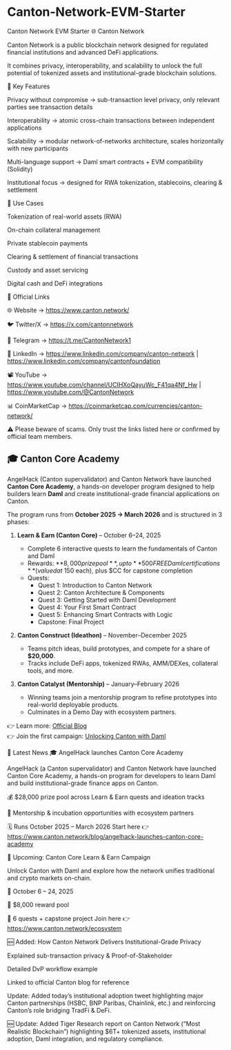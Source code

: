 # Canton-Network-EVM-Starter
Canton Network EVM Starter
🌐 Canton Network

Canton Network is a public blockchain network designed for regulated financial institutions and advanced DeFi applications.

It combines privacy, interoperability, and scalability to unlock the full potential of tokenized assets and institutional-grade blockchain solutions.

🔑 Key Features

Privacy without compromise → sub-transaction level privacy, only relevant parties see transaction details

Interoperability → atomic cross-chain transactions between independent applications

Scalability → modular network-of-networks architecture, scales horizontally with new participants

Multi-language support → Daml smart contracts + EVM compatibility (Solidity)

Institutional focus → designed for RWA tokenization, stablecoins, clearing & settlement

🚀 Use Cases

Tokenization of real-world assets (RWA)

On-chain collateral management

Private stablecoin payments

Clearing & settlement of financial transactions

Custody and asset servicing

Digital cash and DeFi integrations

🔗 Official Links

🌐 Website → https://www.canton.network/

🐦 Twitter/X → https://x.com/cantonnetwork

💬 Telegram → https://t.me/CantonNetwork1

📜 LinkedIn → https://www.linkedin.com/company/canton-network
 | https://www.linkedin.com/company/cantonfoundation

📽️ YouTube → https://www.youtube.com/channel/UCIHXoQayuWc_F41qa4Nf_Hw
 | https://www.youtube.com/@CantonNetwork

📊 CoinMarketCap → https://coinmarketcap.com/currencies/canton-network/

⚠️ Please beware of scams. Only trust the links listed here or confirmed by official team members.



## 🎓 Canton Core Academy

AngelHack (Canton supervalidator) and Canton Network have launched **Canton Core Academy**, a hands-on developer program designed to help builders learn **Daml** and create institutional-grade financial applications on Canton.  

The program runs from **October 2025 → March 2026** and is structured in 3 phases:  

1. **Learn & Earn (Canton Core)** – October 6–24, 2025  
   - Complete 6 interactive quests to learn the fundamentals of Canton and Daml  
   - Rewards: **$8,000 prize pool**, up to **500 FREE Daml certifications** (valued at ~$150 each), plus $CC for capstone completion  
   - Quests:  
     - Quest 1: Introduction to Canton Network  
     - Quest 2: Canton Architecture & Components  
     - Quest 3: Getting Started with Daml Development  
     - Quest 4: Your First Smart Contract  
     - Quest 5: Enhancing Smart Contracts with Logic  
     - Capstone: Final Project  

2. **Canton Construct (Ideathon)** – November–December 2025  
   - Teams pitch ideas, build prototypes, and compete for a share of **$20,000**.  
   - Tracks include DeFi apps, tokenized RWAs, AMM/DEXes, collateral tools, and more.  

3. **Canton Catalyst (Mentorship)** – January–February 2026  
   - Winning teams join a mentorship program to refine prototypes into real-world deployable products.  
   - Culminates in a Demo Day with ecosystem partners.  

👉 Learn more: [Official Blog](https://www.canton.network/blog/angelhack-launches-canton-core-academy)  
👉 Join the first campaign: [Unlocking Canton with Daml](https://www.canton.network/blog/angelhack-launches-canton-core-academy)  


📰 Latest News
🎓 AngelHack launches Canton Core Academy

AngelHack (a Canton supervalidator) and Canton Network have launched Canton Core Academy, a hands-on program for developers to learn Daml and build institutional-grade finance apps on Canton.

💰 $28,000 prize pool across Learn & Earn quests and ideation tracks

🧠 Mentorship & incubation opportunities with ecosystem partners

🗓️ Runs October 2025 – March 2026
Start here 👉 https://www.canton.network/blog/angelhack-launches-canton-core-academy

🚀 Upcoming: Canton Core Learn & Earn Campaign

Unlock Canton with Daml and explore how the network unifies traditional and crypto markets on-chain.

📅 October 6 – 24, 2025

💸 $8,000 reward pool

🧩 6 quests + capstone project
Join here 👉 https://www.canton.network/ecosystem

🆕 Added: How Canton Network Delivers Institutional-Grade Privacy

Explained sub-transaction privacy & Proof-of-Stakeholder

Detailed DvP workflow example

Linked to official Canton blog for reference

Update: Added today’s institutional adoption tweet highlighting major Canton partnerships (HSBC, BNP Paribas, Chainlink, etc.) and reinforcing Canton’s role bridging TradFi & DeFi.


🆕 Update: Added Tiger Research report on Canton Network (“Most Realistic Blockchain”) highlighting $6T+ tokenized assets, institutional adoption, Daml integration, and regulatory compliance.

